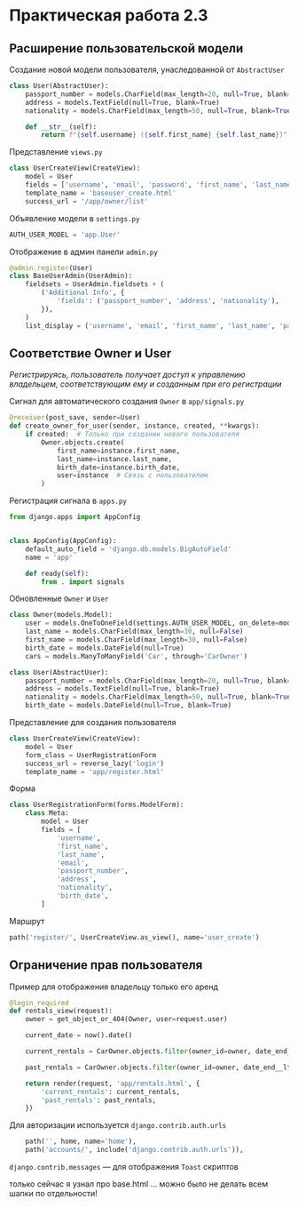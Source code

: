 # Практическая работа 2.3

## Расширение пользовательской модели

Создание новой модели пользователя, унаследованной от `AbstractUser`

```py 
class User(AbstractUser):
    passport_number = models.CharField(max_length=20, null=True, blank=True)
    address = models.TextField(null=True, blank=True)
    nationality = models.CharField(max_length=50, null=True, blank=True)

    def __str__(self):
        return f"{self.username} ({self.first_name} {self.last_name})"
```

Представление `views.py`

```py 
class UserCreateView(CreateView):
    model = User
    fields = ['username', 'email', 'password', 'first_name', 'last_name', 'passport_number', 'address', 'nationality']
    template_name = 'baseuser_create.html'
    success_url = '/app/owner/list'
```

Объявление модели в `settings.py`
```py 
AUTH_USER_MODEL = 'app.User'
```

Отображение в админ панели `admin.py`
```py 
@admin.register(User)
class BaseUserAdmin(UserAdmin):
    fieldsets = UserAdmin.fieldsets + (
        ('Additional Info', {
            'fields': ('passport_number', 'address', 'nationality'),
        }),
    )
    list_display = ('username', 'email', 'first_name', 'last_name', 'passport_number', 'address', 'nationality', 'is_active', 'is_staff', 'is_superuser')
```

## Соответствие Owner и User

*Регистрируясь, пользователь получает доступ к управлению владельцем, соответствующим ему и созданным при его регистрации*

Сигнал для автоматического создания `Owner` в `app/signals.py`
```py 
@receiver(post_save, sender=User)
def create_owner_for_user(sender, instance, created, **kwargs):
    if created:  # Только при создании нового пользователя
        Owner.objects.create(
            first_name=instance.first_name,
            last_name=instance.last_name,
            birth_date=instance.birth_date,
            user=instance  # Связь с пользователем
        )
```

Регистрация сигнала в `apps.py`
```py 
from django.apps import AppConfig


class AppConfig(AppConfig):
    default_auto_field = 'django.db.models.BigAutoField'
    name = 'app'

    def ready(self):
        from . import signals
```

Обновленные `Owner` и `User`
```py 
class Owner(models.Model):
    user = models.OneToOneField(settings.AUTH_USER_MODEL, on_delete=models.CASCADE, related_name='owner')
    last_name = models.CharField(max_length=30, null=False)
    first_name = models.CharField(max_length=30, null=False)
    birth_date = models.DateField(null=True)
    cars = models.ManyToManyField('Car', through='CarOwner')

class User(AbstractUser):
    passport_number = models.CharField(max_length=20, null=True, blank=True)
    address = models.TextField(null=True, blank=True)
    nationality = models.CharField(max_length=50, null=True, blank=True)
    birth_date = models.DateField(null=True, blank=True)
```

Представление для создания пользователя
```py 
class UserCreateView(CreateView):
    model = User
    form_class = UserRegistrationForm
    success_url = reverse_lazy('login')
    template_name = 'app/register.html'
```

Форма
```py 
class UserRegistrationForm(forms.ModelForm):
    class Meta:
        model = User
        fields = [
            'username',
            'first_name',
            'last_name',
            'email',
            'passport_number',
            'address',
            'nationality',
            'birth_date',
        ]
```

Маршрут
```py 
path('register/', UserCreateView.as_view(), name='user_create')
```

## Ограничение прав пользователя

Пример для отображения владельцу только его аренд
```py 
@login_required
def rentals_view(request):
    owner = get_object_or_404(Owner, user=request.user)

    current_date = now().date()

    current_rentals = CarOwner.objects.filter(owner_id=owner, date_end__gt=current_date)

    past_rentals = CarOwner.objects.filter(owner_id=owner, date_end__lte=current_date)

    return render(request, 'app/rentals.html', {
        'current_rentals': current_rentals,
        'past_rentals': past_rentals,
    })
```


Для авторизации используется `django.contrib.auth.urls`
```py 
    path('', home, name='home'),
    path('accounts/', include('django.contrib.auth.urls')),
```

`django.contrib.messages` — для отображения `Toast` скриптов

только сейчас я узнал про base.html ... можно было не делать всем шапки по отдельности!